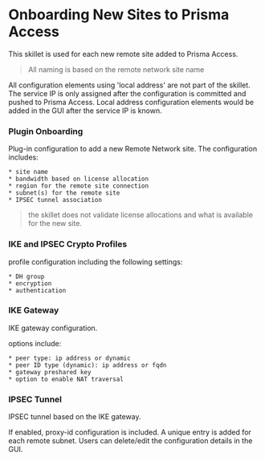 # Onboarding New Sites to Prisma Access

This skillet is used for each new remote site added to Prisma Access.

> All naming is based on the remote network site name

All configuration elements using 'local address' are not part of the skillet.
The service IP is only assigned after the configuration is committed and pushed to Prisma Access.
Local address configuration elements would be added in the GUI after the service IP is known.

### Plugin Onboarding

Plug-in configuration to add a new Remote Network site.
The configuration includes:

    * site name
    * bandwidth based on license allocation
    * region for the remote site connection
    * subnet(s) for the remote site
    * IPSEC tunnel association
    
> the skillet does not validate license allocations and what is available for the new site.


### IKE and IPSEC Crypto Profiles

profile configuration including the following settings:

    * DH group
    * encryption
    * authentication

### IKE Gateway

IKE gateway configuration.

options include:

    * peer type: ip address or dynamic
    * peer ID type (dynamic): ip address or fqdn
    * gateway preshared key
    * option to enable NAT traversal

### IPSEC Tunnel

IPSEC tunnel based on the IKE gateway.

If enabled, proxy-id configuration is included. A unique entry is added for each remote subnet.
Users can delete/edit the configuration details in the GUI.
